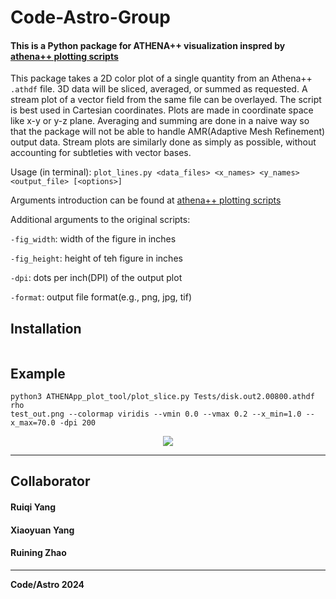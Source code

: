 # Code-Astro-Group
#### This is a Python package for ATHENA++ visualization inspred by <a href="https://github.com/PrincetonUniversity/athena/wiki/Plotting-Scripts#plot_slicepy">athena++ plotting scripts</a>
This package takes a 2D color plot of a single quantity from an Athena++ `.athdf` file. 3D data will be sliced, averaged, or summed as requested. A stream plot of a vector field from the same file can be overlayed. The script is best used in Cartesian coordinates. Plots are made in coordinate space like x-y or y-z plane. Averaging and summing are done in a naive way so that the package will not be able to handle AMR(Adaptive Mesh Refinement) output data. Stream plots are similarly done as simply as possible, without accounting for subtleties with vector bases. 

Usage (in terminal): `plot_lines.py <data_files> <x_names> <y_names> <output_file> [<options>]`

Arguments introduction can be found at <a href="https://github.com/PrincetonUniversity/athena/wiki/Plotting-Scripts#plot_slicepy">athena++ plotting scripts</a>

Additional arguments to the original scripts:

`-fig_width`: width of the figure in inches

`-fig_height`: height of teh figure in inches

`-dpi`: dots per inch(DPI) of the output plot

`-format`: output file format(e.g., png, jpg, tif)

## Installation
```

```

## Example
```
python3 ATHENApp_plot_tool/plot_slice.py Tests/disk.out2.00800.athdf rho
test_out.png --colormap viridis --vmin 0.0 --vmax 0.2 --x_min=1.0 --x_max=70.0 -dpi 200
```
<div align="center">
  <img src="Tests/test_out.png">
</div>


---------------------------------
## Collaborator
#### Ruiqi Yang
#### Xiaoyuan Yang
#### Ruining Zhao
---------------------------------
**Code/Astro 2024**
